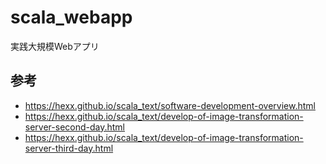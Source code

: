 # scala_webapp
実践大規模Webアプリ

## 参考
- https://hexx.github.io/scala_text/software-development-overview.html
- https://hexx.github.io/scala_text/develop-of-image-transformation-server-second-day.html
- https://hexx.github.io/scala_text/develop-of-image-transformation-server-third-day.html
